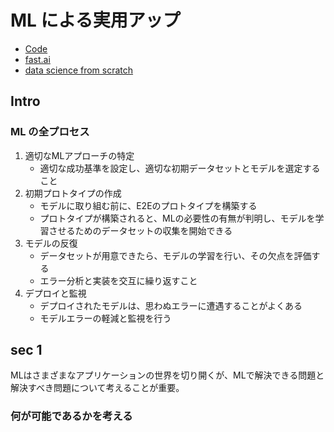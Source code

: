 # ML による実用アップ
- [Code](https://github.com/hundredblocks/ml-powered-applications)
- [fast.ai](https://www.fast.ai/)
- [data science from scratch](http://math.ecnu.edu.cn/~lfzhou/seminar/[Joel_Grus]_Data_Science_from_Scratch_First_Princ.pdf)

## Intro

### ML の全プロセス
1. 適切なMLアプローチの特定
    * 適切な成功基準を設定し、適切な初期データセットとモデルを選定すること
2. 初期プロトタイプの作成
    * モデルに取り組む前に、E2Eのプロトタイプを構築する
    * プロトタイプが構築されると、MLの必要性の有無が判明し、モデルを学習させるためのデータセットの収集を開始できる
3. モデルの反復
    * データセットが用意できたら、モデルの学習を行い、その欠点を評価する
    * エラー分析と実装を交互に繰り返すこと
4. デプロイと監視
    * デプロイされたモデルは、思わぬエラーに遭遇することがよくある
    * モデルエラーの軽減と監視を行う

## sec 1
MLはさまざまなアプリケーションの世界を切り開くが、MLで解決できる問題と解決すべき問題について考えることが重要。

### 何が可能であるかを考える

